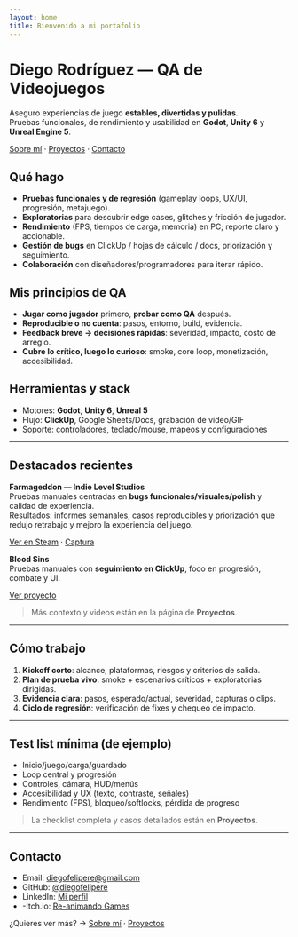 ```yaml
---
layout: home
title: Bienvenido a mi portafolio
---
```


# Diego Rodríguez — QA de Videojuegos

Aseguro experiencias de juego **estables, divertidas y pulidas**.  
Pruebas funcionales, de rendimiento y usabilidad en **Godot**, **Unity 6** y **Unreal Engine 5**.

[Sobre mí](/about/) · [Proyectos](/projects/) · [Contacto](#contacto)

## Qué hago
- **Pruebas funcionales y de regresión** (gameplay loops, UX/UI, progresión, metajuego).
- **Exploratorias** para descubrir edge cases, glitches y fricción de jugador.
- **Rendimiento** (FPS, tiempos de carga, memoria) en PC; reporte claro y accionable.
- **Gestión de bugs** en ClickUp / hojas de cálculo / docs, priorización y seguimiento.
- **Colaboración** con diseñadores/programadores para iterar rápido.


## Mis principios de QA
- **Jugar como jugador** primero, **probar como QA** después.
- **Reproducible o no cuenta**: pasos, entorno, build, evidencia.
- **Feedback breve → decisiones rápidas**: severidad, impacto, costo de arreglo.
- **Cubre lo crítico, luego lo curioso**: smoke, core loop, monetización, accesibilidad.

## Herramientas y stack
- Motores: **Godot**, **Unity 6**, **Unreal 5**  
- Flujo: **ClickUp**, Google Sheets/Docs, grabación de video/GIF  
- Soporte: controladores, teclado/mouse, mapeos y configuraciones

---

## Destacados recientes
**Farmageddon — Indie Level Studios**  
Pruebas manuales centradas en **bugs funcionales/visuales/polish** y calidad de experiencia.  
Resultados: informes semanales, casos reproducibles y priorización que redujo retrabajo y mejoro la experiencia del juego.

[Ver en Steam](https://store.steampowered.com/app/3922300/Farmageddon/) · [Captura](https://shared.akamai.steamstatic.com/store_item_assets/steam/apps/3922300/53bff41ad17d5df36ba2cf504b3132acf4a1289e/header.jpg?t=1755790358)

**Blood Sins**  
Pruebas manuales con **seguimiento en ClickUp**, foco en progresión, combate y UI.

[Ver proyecto](/projects/)

> Más contexto y videos están en la página de **Proyectos**.

---

## Cómo trabajo
1. **Kickoff corto**: alcance, plataformas, riesgos y criterios de salida.  
2. **Plan de prueba vivo**: smoke + escenarios críticos + exploratorias dirigidas.  
3. **Evidencia clara**: pasos, esperado/actual, severidad, capturas o clips.  
4. **Ciclo de regresión**: verificación de fixes y chequeo de impacto.  

---

## Test list mínima (de ejemplo)
- Inicio/juego/carga/guardado
- Loop central y progresión
- Controles, cámara, HUD/menús
- Accesibilidad y UX (texto, contraste, señales)
- Rendimiento (FPS), bloqueo/softlocks, pérdida de progreso

> La checklist completa y casos detallados están en **Proyectos**.

---

## Contacto
- Email: <diegofelipere@gmail.com>  
- GitHub: [@diegofelipere](https://github.com/diegofelipere)  
- LinkedIn: [Mi perfil](https://linkedin.com/in/diegofelipere)
- -Itch.io: [Re-animando Games](https://re-animandogames.itch.io/)

¿Quieres ver más? → [Sobre mí](/about/) · [Proyectos](/projects/)
